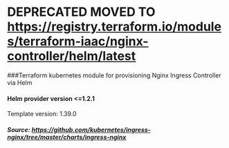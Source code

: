 DEPRECATED MOVED TO https://registry.terraform.io/modules/terraform-iaac/nginx-controller/helm/latest
==========================================

###Terraform kubernetes module for provisioning Nginx Ingress Controller via Helm

#### Helm provider version <=1.2.1
Template version: 1.39.0

##### Source: https://github.com/kubernetes/ingress-nginx/tree/master/charts/ingress-nginx
